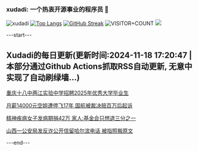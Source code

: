 ### xudadi: 一个热衷开源事业的程序员 👋

![xudadi](https://github-readme-stats-git-masterorgs-github-readme-stats-team.vercel.app/api?username=xudadi)
[![Top Langs](https://github-readme-stats.vercel.app/api/top-langs/?username=xudadi)](https://github.com/anuraghazra/github-readme-stats)
[![GitHub Streak](https://streak-stats.demolab.com?user=xudadi&locale=zh_Hans)](https://git.io/streak-stats)
![VISITOR+COUNT](https://komarev.com/ghpvc/?username=xudadi&label=VISITOR+COUNT)
![](https://raw.githubusercontent.com/xudadi/xudadi/main/assets/github-contribution-grid-snake.svg)


---start---

## Xudadi的每日更新(更新时间:2024-11-18 17:20:47 | 本部分通过Github Actions抓取RSS自动更新, 无意中实现了自动刷绿墙...)

[重庆十八中两江实验中学招聘2025年优秀大学毕业生](https://www.gongkaoleida.com/article/2196999)

[月薪14000元空姐遭停飞17年 国航被裁决赔百万后起诉](https://m.163.com/news/article/JH8VH01G053469LG.html)

[精神疾病女子发病期捐42万 家人:基金会只想退三分之一](https://m.163.com/news/article/JH8VGVHR053469LG.html)

[山西一公安局发反诈公开信留哈尔滨电话 被指照搬原文](https://m.163.com/news/article/JH8TQ3MB053469LG.html)

---end---
